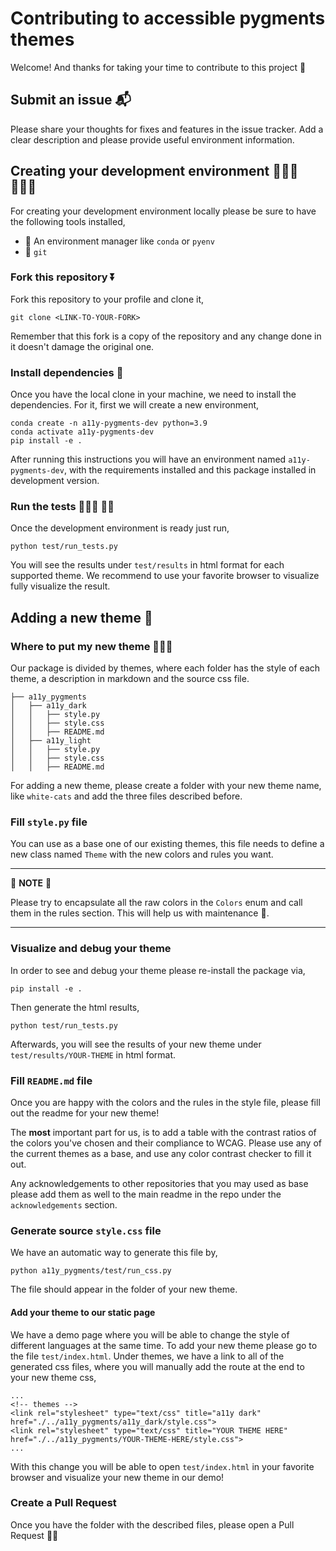 # Contributing to accessible pygments themes

Welcome! And thanks for taking your time to contribute to this project 🤩

## Submit an issue 📬

Please share your thoughts for fixes and features in the issue tracker. Add a clear description and please provide useful environment information.

## Creating your development environment 👩🏻‍💻 👨🏼‍💻

For creating your development environment locally please be sure to have the following tools installed,

- 🐍 An environment manager like `conda` or `pyenv`
- 📝 `git`

### Fork this repository ⏬

Fork this repository to your profile and clone it,

```
git clone <LINK-TO-YOUR-FORK>
```

Remember that this fork is a copy of the repository and any change done in it doesn't damage the original one.

### Install dependencies 💽

Once you have the local clone in your machine, we need to install the dependencies. For it, first we will create a new environment,

```
conda create -n a11y-pygments-dev python=3.9
conda activate a11y-pygments-dev
pip install -e .
```

After running this instructions you will have an environment named `a11y-pygments-dev`, with the requirements installed and this package installed in development version.

### Run the tests 🏃🏻‍♀️ 🏃‍♂️

Once the development environment is ready just run,

```
python test/run_tests.py
```

You will see the results under `test/results` in html format for each supported theme. We recommend to use your favorite browser to visualize fully visualize the result.


## Adding a new theme 🎨

### Where to put my new theme 👩🏼‍🎨

Our package is divided by themes, where each folder has the style of each theme, a description in markdown and the source css file.

```
├── a11y_pygments
│   ├── a11y_dark
│   │   ├── style.py
│   │   ├── style.css
│   │   ├── README.md
│   ├── a11y_light
│   │   ├── style.py
│   │   ├── style.css
│   │   ├── README.md
```

For adding a new theme, please create a folder with your new theme name, like `white-cats` and add the three files described before.

### Fill `style.py` file

You can use as a base one of our existing themes, this file needs to define a new class named `Theme` with the new colors and rules you want.

---
📝 **NOTE** 📝

Please try to encapsulate all the raw colors in the `Colors` enum and call them in the rules section. This will help us with maintenance 🙏.

---

### Visualize and debug your theme

In order to see and debug your theme please re-install the package via,

```
pip install -e .
```

Then generate the html results,

```
python test/run_tests.py
```

Afterwards, you will see the results of your new theme under `test/results/YOUR-THEME` in html format.

### Fill `README.md` file

Once you are happy with the colors and the rules in the style file, please fill out the readme for your new theme!

The **most** important part for us, is to add a table with the contrast ratios of the colors you've chosen and their compliance to WCAG. Please use any of the current themes as a base, and use any color contrast checker to fill it out.

Any acknowledgements to other repositories that you may used as base please add them as well to the main readme in the repo under the `acknowledgements` section.

### Generate source `style.css` file

We have an automatic way to generate this file by,

```
python a11y_pygments/test/run_css.py
```

The file should appear in the folder of your new theme.

#### Add your theme to our static page

We have a demo page where you will be able to change the style of different languages at the same time. To add your new theme please go to the file `test/index.html`. Under themes, we have a link to all of the generated css files, where you will manually add the route at the end to your new theme css,

```
...
<!-- themes -->
<link rel="stylesheet" type="text/css" title="a11y dark" href="./../a11y_pygments/a11y_dark/style.css">
<link rel="stylesheet" type="text/css" title="YOUR THEME HERE" href="./../a11y_pygments/YOUR-THEME-HERE/style.css">
...

```

With this change you will be able to open `test/index.html` in your favorite browser and visualize your new theme in our demo!

### Create a Pull Request

Once you have the folder with the described files, please open a Pull Request 👏🏻

